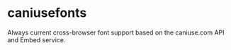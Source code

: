 # caniusefonts
Always current cross-browser font support based on the caniuse.com API and Embed service.
